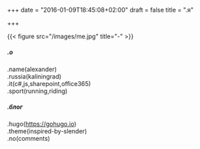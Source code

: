 +++
date = "2016-01-09T18:45:08+02:00"
draft = false
title = ".я"

+++

{{< figure src="/images/me.jpg" title="-" >}}

##### .о
.name(alexander)  
.russia(kaliningrad)    
.it(c#,js,sharepoint,office365)  
.sport(running,riding)  
 
##### .блог  
.hugo(https://gohugo.io)  
.theme(inspired-by-slender)  
.no(comments)